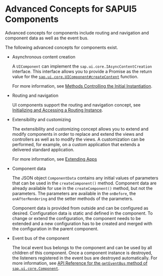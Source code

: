 <!-- loioecbc417ff264498b96bc364c53280242 -->

# Advanced Concepts for SAPUI5 Components

Advanced concepts for components include routing and navigation and component data as well as the event bus.

The following advanced concepts for components exist.

-   Asynchronous content creation

    A `UIComponent` can implement the `sap.ui.core.IAsyncContentCreation` interface. This interface allows you to provide a Promise as the return value for the  [`sap.ui.core.UIComponent#createContent`](https://ui5.sap.com/#/api/sap.ui.core.UIComponent/methods/createContent) function.

    For more information, see [Methods Controlling the Initial Instantiation](methods-controlling-the-initial-instantiation-b430345.md).

-   Routing and navigation

    UI components support the routing and navigation concept, see [Initializing and Accessing a Routing Instance](initializing-and-accessing-a-routing-instance-acdb6cd.md).

-   Extensibility and customizing

    The extensibility and customizing concept allows you to extend and modify components in order to replace and extend the views and controllers as well as to modify the views. A customization can be performed, for example, on a custom application that extends a delivered standard application.

    For more information, see [Extending Apps](../08_Extending_SAPUI5_Applications/extending-apps-a264a9a.md)

-   Component data

    The JSON object `ComponentData` contains any initial values of parameters that can be used in the `createComponent()` method. Component data are already available for use in the `createComponent()` method, but not the parameters. The parameters are available in the `onBefore`, the `onAfterRendering` and the setter methods of the parameters.

    Component data is provided from outside and can be configured as desired. Configuration data is static and defined in the component. To change or extend the configuration, the component needs to be extended and a new configuration has to be created and merged with the configuration in the parent component.

-   Event bus of the component

    The local event bus belongs to the component and can be used by all children of this component. Once a component instance is destroyed, the listeners registered in the event bus are destroyed automatically. For more information, see [API Reference for the `getEventBus` method of `sap.ui.core.Component`](https://ui5.sap.com/#/api/sap.ui.core.Component/methods/getEventBus). 


